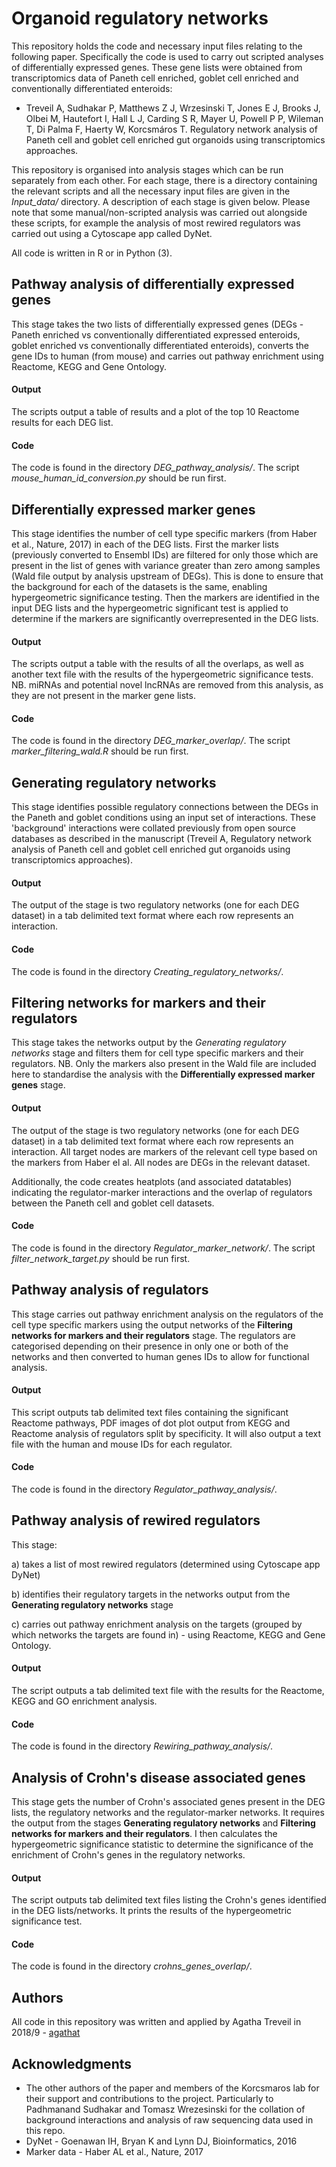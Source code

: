 # Organoid regulatory networks

This repository holds the code and necessary input files relating to the following paper. Specifically the code is used to carry out scripted analyses of differentially expressed genes. These gene lists were obtained from transcriptomics data of Paneth cell enriched, goblet cell enriched and conventionally differentiated enteroids:

* Treveil A, Sudhakar P, Matthews Z J, Wrzesinski T, Jones E J, Brooks J, Olbei M, Hautefort I, Hall L J, Carding S R, Mayer U, Powell P P, Wileman T, Di Palma F, Haerty W, Korcsmáros T. Regulatory network analysis of Paneth cell and goblet cell enriched gut organoids using transcriptomics approaches. 

This repository is organised into analysis stages which can be run separately from each other. For each stage, there is a directory containing the relevant scripts and all the necessary input files are given in the *Input_data/* directory. A description of each stage is given below. Please note that some manual/non-scripted analysis was carried out alongside these scripts, for example the analysis of most rewired regulators was carried out using a Cytoscape app called DyNet.

All code is written in R or in Python (3).

## Pathway analysis of differentially expressed genes

This stage takes the two lists of differentially expressed genes (DEGs - Paneth enriched vs conventionally differentiated expressed enteroids, goblet enriched vs conventionally differentiated enteroids), converts the gene IDs to human (from mouse) and carries out pathway enrichment using Reactome, KEGG and Gene Ontology. 

#### Output
The scripts output a table of results and a plot of the top 10 Reactome results for each DEG list.

#### Code
The code is found in the directory *DEG_pathway_analysis/*. The script *mouse_human_id_conversion.py* should be run first.


## Differentially expressed marker genes

This stage identifies the number of cell type specific markers (from Haber et al., Nature, 2017) in each of the DEG lists. First the marker lists (previously converted to Ensembl IDs) are filtered for only those which are present in the list of genes with variance greater than zero among samples (Wald file output by analysis upstream of DEGs). This is done to ensure that the background for each of the datasets is the same, enabling hypergeometric significance testing. Then the markers are identified in the input DEG lists and the hypergeometric significant test is applied to determine if the markers are significantly overrepresented in the DEG lists. 

#### Output
The scripts output a table with the results of all the overlaps, as well as another text file with the results of the hypergeometric significance tests. NB. miRNAs and potential novel lncRNAs are removed from this analysis, as they are not present in the marker gene lists.

#### Code
The code is found in the directory *DEG_marker_overlap/*. The script *marker_filtering_wald.R* should be run first.

## Generating regulatory networks

This stage identifies possible regulatory connections between the DEGs in the Paneth and goblet conditions using an input set of interactions. These 'background' interactions were collated previously from open source databases as described in the manuscript (Treveil A, Regulatory network analysis of Paneth cell and goblet cell enriched gut organoids using transcriptomics approaches). 

#### Output
The output of the stage is two regulatory networks (one for each DEG dataset) in a tab delimited text format where each row represents an interaction.

#### Code
The code is found in the directory *Creating_regulatory_networks/*.

## Filtering networks for markers and their regulators

This stage takes the networks output by the *Generating regulatory networks* stage and filters them for cell type specific markers and their regulators. NB. Only the markers also present in the Wald file are included here to standardise the analysis with the **Differentially expressed marker genes** stage.

#### Output
The output of the stage is two regulatory networks (one for each DEG dataset) in a tab delimited text format where each row represents an interaction. All target nodes are markers of the relevant cell type based on the markers from Haber el al. All nodes are DEGs in the relevant dataset.

Additionally, the code creates heatplots (and associated datatables) indicating the regulator-marker interactions and the overlap of regulators between the Paneth cell and goblet cell datasets.

#### Code
The code is found in the directory *Regulator_marker_network/*. The script *filter_network_target.py* should be run first.

## Pathway analysis of regulators

This stage carries out pathway enrichment analysis on the regulators of the cell type specific markers using the output networks of the **Filtering networks for markers and their regulators** stage. The regulators are categorised depending on their presence in only one or both of the networks and then converted to human genes IDs to allow for functional analysis.

#### Output

This script outputs tab delimited text files containing the significant Reactome pathways, PDF images of dot plot output from KEGG and Reactome analysis of regulators split by specificity. It will also output a text file with the human and mouse IDs for each regulator.

#### Code
The code is found in the directory *Regulator_pathway_analysis/*.

## Pathway analysis of rewired regulators

This stage: 

  a) takes a list of most rewired regulators (determined using Cytoscape app DyNet)
  
  b) identifies their regulatory targets in the networks output from the **Generating regulatory networks** stage
  
  c) carries out pathway enrichment analysis on the targets (grouped by which networks the targets are found in) - using Reactome, KEGG and Gene Ontology.

#### Output
The script outputs a tab delimited text file with the results for the Reactome, KEGG and GO enrichment analysis.

#### Code
The code is found in the directory *Rewiring_pathway_analysis/*.

## Analysis of Crohn's disease associated genes

This stage gets the number of Crohn's associated genes present in the DEG lists, the regulatory networks and the regulator-marker networks. It requires the output from the stages **Generating regulatory networks** and **Filtering networks for markers and their regulators**. I then calculates the hypergeometric significance statistic to determine the significance of the enrichment of Crohn's genes in the regulatory networks.

#### Output
The script outputs tab delimited text files listing the Crohn's genes identified in the DEG lists/networks. It prints the results of the hypergeometric significance test.

#### Code
The code is found in the directory *crohns_genes_overlap/*.

## Authors

All code in this repository was written and applied by Agatha Treveil in 2018/9 - [agathat](https://https://github.com/agathat)

## Acknowledgments

* The other authors of the paper and members of the Korcsmaros lab for their support and contributions to the project. Particularly to Padhmanand Sudhakar and Tomasz Wrezesinski for the collation of background interactions and analysis of raw sequencing data used in this repo.
* DyNet - Goenawan IH, Bryan K and Lynn DJ, Bioinformatics, 2016
* Marker data - Haber AL et al., Nature, 2017